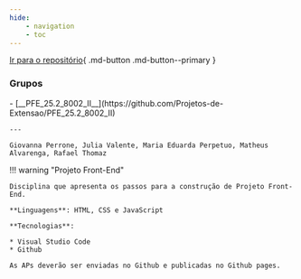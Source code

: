```yaml
---
hide:
    - navigation
    - toc
---
```

[Ir para o repositório](https://github.com/Projetos-de-Extensao/PFE_25.2_8002_II){ .md-button .md-button--primary }


### Grupos

<div class="grid cards" style="grid-template-columns: repeat(2, 1fr); background: var(--md-default-bg-color);" markdown>
- [__PFE_25.2_8002_II__](https://github.com/Projetos-de-Extensao/PFE_25.2_8002_II)

    ---

    Giovanna Perrone, Julia Valente, Maria Eduarda Perpetuo, Matheus Alvarenga, Rafael Thomaz
</div>

!!! warning "Projeto Front-End"

    Disciplina que apresenta os passos para a construção de Projeto Front-End.

    **Linguagens**: HTML, CSS e JavaScript

    **Tecnologias**:

    * Visual Studio Code
    * Github

    As APs deverão ser enviadas no Github e publicadas no Github pages.





